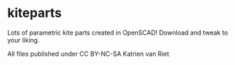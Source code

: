 # kiteparts
Lots of parametric kite parts created in OpenSCAD! Download and tweak to your liking.

All files published under CC BY-NC-SA Katrien van Riet
